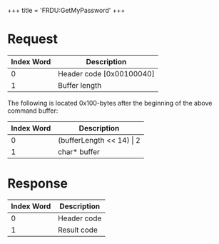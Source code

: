 +++
title = 'FRDU:GetMyPassword'
+++

# Request

| Index Word | Description                |
|------------|----------------------------|
| 0          | Header code \[0x00100040\] |
| 1          | Buffer length              |

The following is located 0x100-bytes after the beginning of the above
command buffer:

| Index Word | Description                 |
|------------|-----------------------------|
| 0          | (bufferLength \<\< 14) \| 2 |
| 1          | char\* buffer               |

# Response

| Index Word | Description |
|------------|-------------|
| 0          | Header code |
| 1          | Result code |